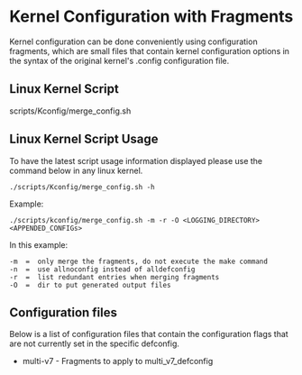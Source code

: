 # Kernel Configuration with Fragments

Kernel configuration can be done conveniently using configuration
fragments, which are small files that contain kernel configuration
options in the syntax of the original kernel's .config configuration
file.

## Linux Kernel Script

 scripts/Kconfig/merge_config.sh

## Linux Kernel Script Usage

To have the latest script usage information displayed please use the
command below in any linux kernel.

```
./scripts/Kconfig/merge_config.sh -h

```

Example:

```
./scripts/kconfig/merge_config.sh -m -r -O <LOGGING_DIRECTORY> <APPENDED_CONFIGs>
```

In this example:

```
-m  =  only merge the fragments, do not execute the make command
-n  =  use allnoconfig instead of alldefconfig
-r  =  list redundant entries when merging fragments
-O  =  dir to put generated output files
```

## Configuration files

Below is a list of configuration files that contain the configuration
flags that are not currently set in the specific defconfig.

* multi-v7 - Fragments to apply to multi_v7_defconfig
